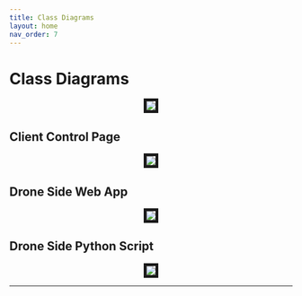 ```yaml
---
title: Class Diagrams
layout: home
nav_order: 7
---
```

# Class Diagrams

<p align="center">
<img src="https://github.com/LeeZeHao/Kiki_Delivery_Docs/assets/46279960/088ecf8a-bb11-4c86-8cc4-735d3d18712b" border="5"/>  
</p>

## Client Control Page
<p align="center">
<img src="https://github.com/LeeZeHao/Kiki_Delivery_Docs/assets/46279960/18020458-8ce4-4c72-834a-33eb0090f1a5" border="5"/>  
</p>

## Drone Side Web App
<p align="center">
<img src="https://github.com/LeeZeHao/Kiki_Delivery_Docs/assets/46279960/2c517b2d-87d1-4942-ba76-596bb162cc6e" border="5"/>  
</p>

## Drone Side Python Script
<p align="center">
<img src="https://github.com/LeeZeHao/Kiki_Delivery_Docs/assets/46279960/d386d32d-9bd4-42e7-aab6-6cf45412ceda" border="5"/>  
</p>

----

[Just the Docs]: https://just-the-docs.github.io/just-the-docs/
[GitHub Pages]: https://docs.github.com/en/pages
[README]: https://github.com/just-the-docs/just-the-docs-template/blob/main/README.md
[Jekyll]: https://jekyllrb.com
[GitHub Pages / Actions workflow]: https://github.blog/changelog/2022-07-27-github-pages-custom-github-actions-workflows-beta/
[use this template]: https://github.com/just-the-docs/just-the-docs-template/generate

